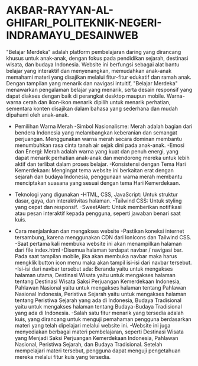 # AKBAR-RAYYAN-AL-GHIFARI_POLITEKNIK-NEGERI-INDRAMAYU_DESAINWEB

"Belajar Merdeka" adalah platform pembelajaran daring yang dirancang khusus untuk anak-anak, dengan fokus pada pendidikan sejarah, destinasi wisata, dan budaya Indonesia. Website ini berfungsi sebagai alat bantu belajar yang interaktif dan menyenangkan, memudahkan anak-anak memahami materi yang disajikan melalui fitur-fitur edukatif dan ramah anak. Dengan tampilan yang menarik dan navigasi intuitif, "Belajar Merdeka" menawarkan pengalaman belajar yang menarik, serta desain responsif yang dapat diakses dengan baik di perangkat desktop maupun mobile. Warna-warna cerah dan ikon-ikon menarik dipilih untuk menarik perhatian, sementara konten disajikan dalam bahasa yang sederhana dan mudah dipahami oleh anak-anak.

* Pemilihan Warna Merah
  -Simbol Nasionalisme: Merah adalah bagian dari bendera Indonesia yang melambangkan keberanian dan semangat perjuangan. Menggunakan warna merah secara dominan membantu menumbuhkan rasa cinta tanah air sejak dini pada anak-anak.
  -Emosi dan Energi: Merah adalah warna yang kuat dan penuh energi, yang dapat menarik perhatian anak-anak dan mendorong mereka untuk lebih aktif dan terlibat dalam proses belajar.
  -Konsistensi dengan Tema Hari Kemerdekaan: Mengingat tema website ini berkaitan erat dengan sejarah dan budaya Indonesia, penggunaan warna merah membantu menciptakan suasana yang sesuai dengan tema Hari Kemerdekaan.

* Teknologi yang digunakan
  -HTML, CSS, JavaScript: Untuk struktur dasar, gaya, dan interaktivitas halaman.
  -Tailwind CSS: Untuk styling yang cepat dan responsif.
  -SweetAlert: Untuk memberikan notifikasi atau pesan interaktif kepada pengguna, seperti jawaban benari saat kuis.

* Cara menjalankan dan mengakses website
  -Pastikan koneksi internet tersambung, karena menggunakan CDN dari IonIcons dan Tailwind CSS.
  -Saat pertama kali membuka website ini akan menampilkan halaman dari file index.html
  -Disemua halaman terdapat navbar / navigasi bar. Pada saat tampilan mobile, jika akan membuka navbar maka harus mengklik button icon menu maka akan tampil isi-isi dari navbar tersebut.
  -Isi-isi dari navbar tersebut ada: Beranda yaitu untuk mengakses halaman utama, Destinasi Wisata yaitu untuk mengakses halaman tentang Destinasi Wisata Saksi Perjuangan Kemerdekaan Indonesia, Pahlawan Nasional yaitu untuk mengakses halaman tentang Pahlawan Nasional Indonesia, Peristiwa Sejarah yaitu untuk mengakses halaman tentang Peristiwa Sejarah yang ada di Indonesia, Budaya Tradisional yaitu untuk mengakses halaman tentang Budaya-Budaya Tradisional yang ada di Indonesia.
  -Salah satu fitur menarik yang tersedia adalah kuis, yang dirancang untuk menguji pemahaman pengguna berdasarkan materi yang telah dipelajari melalui website ini.
  -Website ini juga menyediakan berbagai materi pembelajaran, seperti Destinasi Wisata yang Menjadi Saksi Perjuangan Kemerdekaan Indonesia, Pahlawan Nasional, Peristiwa Sejarah, dan Budaya Tradisional. Setelah mempelajari materi tersebut, pengguna dapat menguji pengetahuan mereka melalui fitur kuis yang tersedia.
